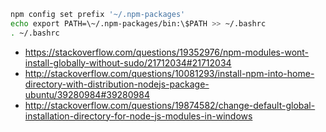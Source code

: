 ```bash
npm config set prefix '~/.npm-packages'
echo export PATH=\~/.npm-packages/bin:\$PATH >> ~/.bashrc
. ~/.bashrc
```

- https://stackoverflow.com/questions/19352976/npm-modules-wont-install-globally-without-sudo/21712034#21712034
- http://stackoverflow.com/questions/10081293/install-npm-into-home-directory-with-distribution-nodejs-package-ubuntu/39280984#39280984
- http://stackoverflow.com/questions/19874582/change-default-global-installation-directory-for-node-js-modules-in-windows

